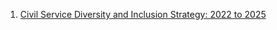1. [Civil Service Diversity and Inclusion Strategy: 2022 to 2025](https://www.gov.uk/government/publications/civil-service-diversity-and-inclusion-strategy-2022-to-2025)
